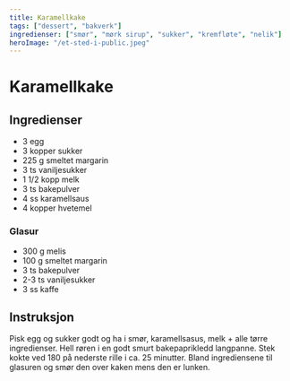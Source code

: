 ```yaml
---
title: Karamellkake
tags: ["dessert", "bakverk"]
ingredienser: ["smør", "mørk sirup", "sukker", "kremfløte", "nelik"]
heroImage: "/et-sted-i-public.jpeg"
---
```


# Karamellkake

## Ingredienser

- 3 egg
- 3 kopper sukker
- 225 g smeltet margarin
- 3 ts vaniljesukker
- 1 1/2 kopp melk
- 3 ts bakepulver
- 4 ss karamellsaus
- 4 kopper hvetemel

### Glasur

- 300 g melis
- 100 g smeltet margarin
- 3 ts bakepulver
- 2-3 ts vaniljesukker
- 3 ss kaffe

## Instruksjon

Pisk egg og sukker godt og ha i smør, karamellsasus, melk + alle tørre ingredienser. Hell røren i en godt smurt bakepaprikledd langpanne. Stek kokte ved 180 på nederste rille i ca. 25 minutter. Bland ingrediensene til glasuren og smør den over kaken mens den er lunken.
